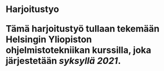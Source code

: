 <h1> Harjoitustyo </h>

Tämä harjoitustyö tullaan tekemään Helsingin Yliopiston **ohjelmistotekniikan** kurssilla, joka järjestetään *syksyllä 2021*.
